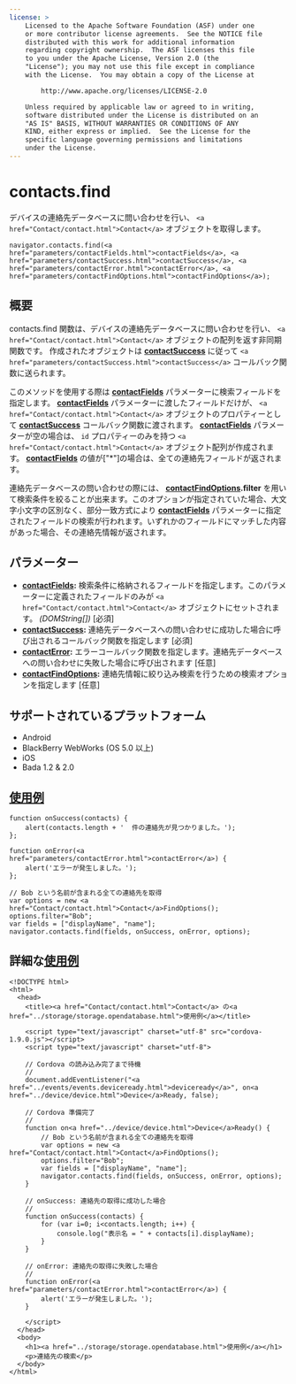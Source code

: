 ```yaml
---
license: >
    Licensed to the Apache Software Foundation (ASF) under one
    or more contributor license agreements.  See the NOTICE file
    distributed with this work for additional information
    regarding copyright ownership.  The ASF licenses this file
    to you under the Apache License, Version 2.0 (the
    "License"); you may not use this file except in compliance
    with the License.  You may obtain a copy of the License at

        http://www.apache.org/licenses/LICENSE-2.0

    Unless required by applicable law or agreed to in writing,
    software distributed under the License is distributed on an
    "AS IS" BASIS, WITHOUT WARRANTIES OR CONDITIONS OF ANY
    KIND, either express or implied.  See the License for the
    specific language governing permissions and limitations
    under the License.
---
```


contacts.find
=============

デバイスの連絡先データベースに問い合わせを行い、 `<a href="Contact/contact.html">Contact</a>` オブジェクトを取得します。

    navigator.contacts.find(<a href="parameters/contactFields.html">contactFields</a>, <a href="parameters/contactSuccess.html">contactSuccess</a>, <a href="parameters/contactError.html">contactError</a>, <a href="parameters/contactFindOptions.html">contactFindOptions</a>);

概要
-----------

contacts.find 関数は、デバイスの連絡先データベースに問い合わせを行い、 `<a href="Contact/contact.html">Contact</a>` オブジェクトの配列を返す非同期関数です。 作成されたオブジェクトは __<a href="parameters/contactSuccess.html">contactSuccess</a>__ に従って `<a href="parameters/contactSuccess.html">contactSuccess</a>` コールバック関数に送られます。

このメソッドを使用する際は __<a href="parameters/contactFields.html">contactFields</a>__ パラメーターに検索フィールドを指定します。 __<a href="parameters/contactFields.html">contactFields</a>__ パラメーターに渡したフィールドだけが、 `<a href="Contact/contact.html">Contact</a>` オブジェクトのプロパティーとして __<a href="parameters/contactSuccess.html">contactSuccess</a>__ コールバック関数に渡されます。 __<a href="parameters/contactFields.html">contactFields</a>__ パラメーターが空の場合は、 `id` プロパティーのみを持つ `<a href="Contact/contact.html">Contact</a>` オブジェクト配列が作成されます。 __<a href="parameters/contactFields.html">contactFields</a>__ の値が["*"]の場合は、全ての連絡先フィールドが返されます。

連絡先データベースの問い合わせの際には、 __<a href="parameters/contactFindOptions.html">contactFindOptions</a>.filter__ を用いて検索条件を絞ることが出来ます。このオプションが指定されていた場合、大文字小文字の区別なく、部分一致方式により __<a href="parameters/contactFields.html">contactFields</a>__ パラメーターに指定されたフィールドの検索が行われます。いずれかのフィールドにマッチした内容があった場合、その連絡先情報が返されます。

パラメーター
----------

- __<a href="parameters/contactFields.html">contactFields</a>:__ 検索条件に格納されるフィールドを指定します。このパラメーターに定義されたフィールドのみが `<a href="Contact/contact.html">Contact</a>` オブジェクトにセットされます。 _(DOMString[])_ [必須]
- __<a href="parameters/contactSuccess.html">contactSuccess</a>:__ 連絡先データベースへの問い合わせに成功した場合に呼び出されるコールバック関数を指定します [必須]
- __<a href="parameters/contactError.html">contactError</a>:__ エラーコールバック関数を指定します。連絡先データベースへの問い合わせに失敗した場合に呼び出されます [任意]
- __<a href="parameters/contactFindOptions.html">contactFindOptions</a>:__ 連絡先情報に絞り込み検索を行うための検索オプションを指定します [任意]

サポートされているプラットフォーム
-------------------

- Android
- BlackBerry WebWorks (OS 5.0 以上)
- iOS
- Bada 1.2 & 2.0

<a href="../storage/storage.opendatabase.html">使用例</a>
-------------

    function onSuccess(contacts) {
        alert(contacts.length + '  件の連絡先が見つかりました。');
    };

    function onError(<a href="parameters/contactError.html">contactError</a>) {
        alert('エラーが発生しました。');
    };

    // Bob という名前が含まれる全ての連絡先を取得
    var options = new <a href="Contact/contact.html">Contact</a>FindOptions();
    options.filter="Bob";
    var fields = ["displayName", "name"];
    navigator.contacts.find(fields, onSuccess, onError, options);

詳細な<a href="../storage/storage.opendatabase.html">使用例</a>
------------

    <!DOCTYPE html>
    <html>
      <head>
        <title><a href="Contact/contact.html">Contact</a> の<a href="../storage/storage.opendatabase.html">使用例</a></title>

        <script type="text/javascript" charset="utf-8" src="cordova-1.9.0.js"></script>
        <script type="text/javascript" charset="utf-8">

        // Cordova の読み込み完了まで待機
        //
        document.addEventListener("<a href="../events/events.deviceready.html">deviceready</a>", on<a href="../device/device.html">Device</a>Ready, false);

        // Cordova 準備完了
        //
        function on<a href="../device/device.html">Device</a>Ready() {
            // Bob という名前が含まれる全ての連絡先を取得
            var options = new <a href="Contact/contact.html">Contact</a>FindOptions();
            options.filter="Bob";
            var fields = ["displayName", "name"];
            navigator.contacts.find(fields, onSuccess, onError, options);
        }

        // onSuccess: 連絡先の取得に成功した場合
        //
        function onSuccess(contacts) {
            for (var i=0; i<contacts.length; i++) {
                console.log("表示名 = " + contacts[i].displayName);
            }
        }

        // onError: 連絡先の取得に失敗した場合
        //
        function onError(<a href="parameters/contactError.html">contactError</a>) {
            alert('エラーが発生しました。');
        }

        </script>
      </head>
      <body>
        <h1><a href="../storage/storage.opendatabase.html">使用例</a></h1>
        <p>連絡先の検索</p>
      </body>
    </html>


